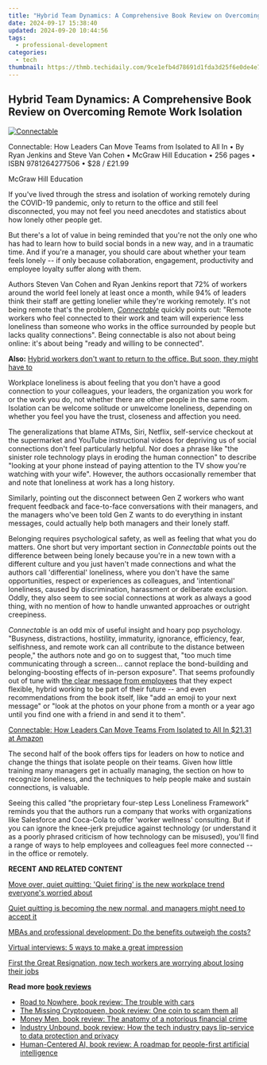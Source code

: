 ```yaml
---
title: "Hybrid Team Dynamics: A Comprehensive Book Review on Overcoming Remote Work Isolation"
date: 2024-09-17 15:38:40
updated: 2024-09-20 10:44:56
tags:
  - professional-development
categories:
  - tech
thumbnail: https://thmb.techidaily.com/9ce1efb4d78691d1fda3d25f6e0de4e7036d8fbbf749d1e5f5caf96b519e32e1.png
---
```


## Hybrid Team Dynamics: A Comprehensive Book Review on Overcoming Remote Work Isolation

[![Connectable](https://www.zdnet.com/a/img/resize/38e27dbdf2b25cbf05f27d5401df425febb5da12/2022/10/06/e93eb1d8-1bc9-4b0d-b32d-1f81aae9d33d/connectable-book-main.jpg?auto=webp&width=740)](https://www.mheducation.co.uk/connectable-how-leaders-can-move-teams-from-isolated-to-all-in-9781264277506-emea) 

Connectable: How Leaders Can Move Teams from Isolated to All In • By Ryan Jenkins and Steve Van Cohen • McGraw Hill Education • 256 pages • ISBN 9781264277506 • $28 / £21.99 

McGraw Hill Education

If you've lived through the stress and isolation of working remotely during the COVID-19 pandemic, only to return to the office and still feel disconnected, you may not feel you need anecdotes and statistics about how lonely other people get. 

But there's a lot of value in being reminded that you're not the only one who has had to learn how to build social bonds in a new way, and in a traumatic time. And if you're a manager, you should care about whether your team feels lonely -- if only because collaboration, engagement, productivity and employee loyalty suffer along with them. 

Authors Steven Van Cohen and Ryan Jenkins report that 72% of workers around the world feel lonely at least once a month, while 94% of leaders think their staff are getting lonelier while they're working remotely. It's not being remote that's the problem, [_Connectable_](https://www.mheducation.co.uk/connectable-how-leaders-can-move-teams-from-isolated-to-all-in-9781264277506-emea) quickly points out: "Remote workers who feel connected to their work and team will experience less loneliness than someone who works in the office surrounded by people but lacks quality connections". Being connectable is also not about being online: it's about being "ready and willing to be connected". 

**Also:** [Hybrid workers don't want to return to the office. But soon, they might have to](https://www.zdnet.com/article/hybrid-workers-dont-want-to-return-to-the-office-but-soon-they-might-have-to)

Workplace loneliness is about feeling that you don't have a good connection to your colleagues, your leaders, the organization you work for or the work you do, not whether there are other people in the same room. Isolation can be welcome solitude or unwelcome loneliness, depending on whether you feel you have the trust, closeness and affection you need. 

The generalizations that blame ATMs, Siri, Netflix, self-service checkout at the supermarket and YouTube instructional videos for depriving us of social connections don't feel particularly helpful. Nor does a phrase like "the sinister role technology plays in eroding the human connection" to describe "looking at your phone instead of paying attention to the TV show you're watching with your wife". However, the authors occasionally remember that and note that loneliness at work has a long history. 

Similarly, pointing out the disconnect between Gen Z workers who want frequent feedback and face-to-face conversations with their managers, and the managers who've been told Gen Z wants to do everything in instant messages, could actually help both managers and their lonely staff. 

Belonging requires psychological safety, as well as feeling that what you do matters. One short but very important section in _Connectable_ points out the difference between being lonely because you're in a new town with a different culture and you just haven't made connections and what the authors call 'differential' loneliness, where you don't have the same opportunities, respect or experiences as colleagues, and 'intentional' loneliness, caused by discrimination, harassment or deliberate exclusion. Oddly, they also seem to see social connections at work as always a good thing, with no mention of how to handle unwanted approaches or outright creepiness. 

_Connectable_ is an odd mix of useful insight and hoary pop psychology. "Busyness, distractions, hostility, immaturity, ignorance, efficiency, fear, selfishness, and remote work can all contribute to the distance between people," the authors note and go on to suggest that, "too much time communicating through a screen… cannot replace the bond-building and belonging-boosting effects of in-person exposure". That seems profoundly out of tune with [the clear message from employees](https://www.microsoft.com/en-us/worklab/work-trend-index/) that they expect flexible, hybrid working to be part of their future -- and even recommendations from the book itself, like "add an emoji to your next message" or "look at the photos on your phone from a month or a year ago until you find one with a friend in and send it to them". 

[Connectable: How Leaders Can Move Teams From Isolated to All In $21.31 at Amazon](https://buy.geni.us/Proxy.ashx?TSID=368250&GR%5FURL=https%3A%2F%2Fwww.amazon.com%2Fdp%2FB09DJ7JGVG%3FlinkCode%3Dogi%26th%3D1%26psc%3D1%26tag%3Dzd-buy-button-20%26ascsubtag%3D%5F%5FCOM%5FCLICK%5FID%5F%5F%7C6757a798-7027-4e48-a5f6-d5ae5f74fcca%7Cdtp&dtb=1)

The second half of the book offers tips for leaders on how to notice and change the things that isolate people on their teams. Given how little training many managers get in actually managing, the section on how to recognize loneliness, and the techniques to help people make and sustain connections, is valuable. 

Seeing this called "the proprietary four-step Less Loneliness Framework" reminds you that the authors run a company that works with organizations like Salesforce and Coca-Cola to offer 'worker wellness' consulting. But if you can ignore the knee-jerk prejudice against technology (or understand it as a poorly phrased criticism of how technology can be misused), you'll find a range of ways to help employees and colleagues feel more connected -- in the office or remotely. 

**RECENT AND RELATED CONTENT**

[Move over, quiet quitting: 'Quiet firing' is the new workplace trend everyone's worried about](https://www.zdnet.com/education/professional-development/move-over-quiet-quitting-quiet-firing-is-the-new-trending-topic-in-the-workplace/)

[Quiet quitting is becoming the new normal, and managers might need to accept it](https://www.zdnet.com/education/professional-development/quiet-quitting-is-becoming-the-new-normal-and-managers-might-need-to-accept-it/)

[MBAs and professional development: Do the benefits outweigh the costs?](https://www.zdnet.com/education/professional-development/mbas-and-professional-development-do-the-benefits-outweigh-the-costs/)

[Virtual interviews: 5 ways to make a great impression](https://www.zdnet.com/education/professional-development/5-ways-to-impress-during-a-virtual-interview/)

[First the Great Resignation, now tech workers are worrying about losing their jobs](https://www.zdnet.com/education/professional-development/first-the-great-resignation-now-tech-workers-are-worrying-about-losing-their-jobs/)

**Read more [book reviews](https://www.zdnet.com/blog/zdnet-uk-book-reviews/)**

* [Road to Nowhere, book review: The trouble with cars](https://www.zdnet.com/article/road-to-nowhere-book-review/)
* [The Missing Cryptoqueen, book review: One coin to scam them all](https://www.zdnet.com/article/the-missing-cryptoqueen-book-review/)
* [Money Men, book review: The anatomy of a notorious financial crime](https://www.zdnet.com/finance/money-men-book-review/)
* [Industry Unbound, book review: How the tech industry pays lip-service to data protection and privacy](https://www.zdnet.com/article/industry-unbound-book-review/)
* [Human-Centered AI, book review: A roadmap for people-first artificial intelligence](https://www.zdnet.com/article/human-centered-ai-book-review/)

<ins class="adsbygoogle"
     style="display:block"
     data-ad-format="autorelaxed"
     data-ad-client="ca-pub-7571918770474297"
     data-ad-slot="1223367746"></ins>



<ins class="adsbygoogle"
     style="display:block"
     data-ad-client="ca-pub-7571918770474297"
     data-ad-slot="8358498916"
     data-ad-format="auto"
     data-full-width-responsive="true"></ins>
